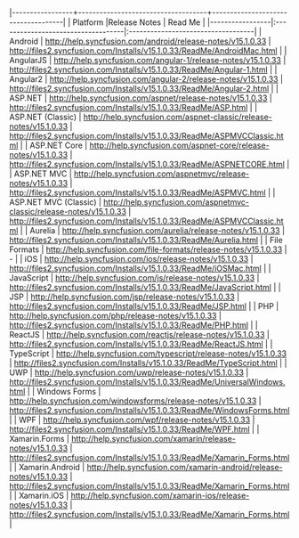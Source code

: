 |-----------------+------------------------------------+------------------------------------|
|   Platform      |Release Notes                       | Read Me                            |
|-----------------|:-----------------------------------|:-----------------------------------|
| Android                      | <http://help.syncfusion.com/android/release-notes/v15.1.0.33>                          | <http://files2.syncfusion.com/Installs/v15.1.0.33/ReadMe/AndroidMac.html>        |
| AngularJS                    | <http://help.syncfusion.com/angular-1/release-notes/v15.1.0.33>                        | <http://files2.syncfusion.com/Installs/v15.1.0.33/ReadMe/Angular-1.html> |
| Angular2                 	   | <http://help.syncfusion.com/angular-2/release-notes/v15.1.0.33>                        | <http://files2.syncfusion.com/Installs/v15.1.0.33/ReadMe/Angular-2.html> |
| ASP.NET                      | <http://help.syncfusion.com/aspnet/release-notes/v15.1.0.33>                           | <http://files2.syncfusion.com/Installs/v15.1.0.33/ReadMe/ASP.html>               |
| ASP.NET (Classic)            | <http://help.syncfusion.com/aspnet-classic/release-notes/v15.1.0.33>                   | <http://files2.syncfusion.com/Installs/v15.1.0.33/ReadMe/ASPMVCClassic.html>     |
| ASP.NET Core	               | <http://help.syncfusion.com/aspnet-core/release-notes/v15.1.0.33>                      | <http://files2.syncfusion.com/Installs/v15.1.0.33/ReadMe/ASPNETCORE.html>     |
| ASP.NET MVC                  | <http://help.syncfusion.com/aspnetmvc/release-notes/v15.1.0.33>                        | <http://files2.syncfusion.com/Installs/v15.1.0.33/ReadMe/ASPMVC.html>            |
| ASP.NET MVC (Classic)        | <http://help.syncfusion.com/aspnetmvc-classic/release-notes/v15.1.0.33>                | <http://files2.syncfusion.com/Installs/v15.1.0.33/ReadMe/ASPMVCClassic.html>     |
| Aurelia                      | <http://help.syncfusion.com/aurelia/release-notes/v15.1.0.33>                        | <http://files2.syncfusion.com/Installs/v15.1.0.33/ReadMe/Aurelia.html> |
| File Formats                 | <http://help.syncfusion.com/file-formats/release-notes/v15.1.0.33>                     | -                                                                                |
| iOS                          | <http://help.syncfusion.com/ios/release-notes/v15.1.0.33>                              | <http://files2.syncfusion.com/Installs/v15.1.0.33/ReadMe/iOSMac.html>            |
| JavaScript                   | <http://help.syncfusion.com/js/release-notes/v15.1.0.33>                               | <http://files2.syncfusion.com/Installs/v15.1.0.33/ReadMe/JavaScript.html>        |
| JSP                   	   | <http://help.syncfusion.com/jsp/release-notes/v15.1.0.33>                               | <http://files2.syncfusion.com/Installs/v15.1.0.33/ReadMe/JSP.html>        |
| PHP                  		   | <http://help.syncfusion.com/php/release-notes/v15.1.0.33>                              | <http://files2.syncfusion.com/Installs/v15.1.0.33/ReadMe/PHP.html> |
| ReactJS                  	   | <http://help.syncfusion.com/reactjs/release-notes/v15.1.0.33>                      | <http://files2.syncfusion.com/Installs/v15.1.0.33/ReadMe/ReactJS.html> | 
| TypeScript                   | <http://help.syncfusion.com/typescript/release-notes/v15.1.0.33>                       | <http://files2.syncfusion.com/Installs/v15.1.0.33/ReadMe/TypeScript.html> |
| UWP                          | <http://help.syncfusion.com/uwp/release-notes/v15.1.0.33>                              | <http://files2.syncfusion.com/Installs/v15.1.0.33/ReadMe/UniversalWindows.html>  |
| Windows Forms                | <http://help.syncfusion.com/windowsforms/release-notes/v15.1.0.33>                     | <http://files2.syncfusion.com/Installs/v15.1.0.33/ReadMe/WindowsForms.html>      |
| WPF                          | <http://help.syncfusion.com/wpf/release-notes/v15.1.0.33>                              | <http://files2.syncfusion.com/Installs/v15.1.0.33/ReadMe/WPF.html>               |
| Xamarin.Forms                | <http://help.syncfusion.com/xamarin/release-notes/v15.1.0.33>                          | <http://files2.syncfusion.com/Installs/v15.1.0.33/ReadMe/Xamarin_Forms.html>     |
| Xamarin.Android              | <http://help.syncfusion.com/xamarin-android/release-notes/v15.1.0.33>                  | <http://files2.syncfusion.com/Installs/v15.1.0.33/ReadMe/Xamarin_Forms.html>     |
| Xamarin.iOS                  | <http://help.syncfusion.com/xamarin-ios/release-notes/v15.1.0.33>                      | <http://files2.syncfusion.com/Installs/v15.1.0.33/ReadMe/Xamarin_Forms.html>     |
